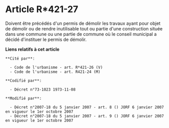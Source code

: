 # Article R*421-27

Doivent être précédés d'un permis de démolir les travaux ayant pour objet de démolir ou de rendre inutilisable tout ou partie
d'une construction située dans une commune ou une partie de commune où le conseil municipal a décidé d'instituer le permis de
démolir.

**Liens relatifs à cet article**

	**Cité par**:

	  - Code de l'urbanisme - art. R*421-26 (V)
	  - Code de l'urbanisme - art. R421-24 (M)

	**Codifié par**:

	  - Décret n°73-1023 1973-11-08

	**Modifié par**:

	  - Décret n°2007-18 du 5 janvier 2007 - art. 8 () JORF 6 janvier 2007 en vigueur le 1er octobre 2007
	  - Décret n°2007-18 du 5 janvier 2007 - art. 9 () JORF 6 janvier 2007 en vigueur le 1er octobre 2007
